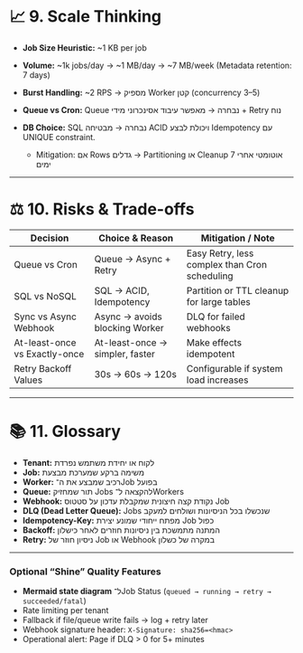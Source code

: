 
# 📈 9. Scale Thinking

* **Job Size Heuristic:** \~1 KB per job
* **Volume:** \~1k jobs/day → \~1 MB/day → \~7 MB/week (Metadata retention: 7 days)
* **Burst Handling:** \~2 RPS → מספיק Worker קטן (concurrency 3–5)
* **Queue vs Cron:** Queue נבחרה → מאפשר עיבוד אסינכרוני מידי + Retry נוח
* **DB Choice:** SQL נבחרה → מבטיחה ACID ויכולת לבצע Idempotency עם UNIQUE constraint.

  * Mitigation: אם Rows גדלים → Partitioning או Cleanup אוטומטי אחרי 7 ימים

---

# ⚖️ 10. Risks & Trade-offs

| Decision                      | Choice & Reason                 | Mitigation / Note                             |
| ----------------------------- | ------------------------------- | --------------------------------------------- |
| Queue vs Cron                 | Queue → Async + Retry           | Easy Retry, less complex than Cron scheduling |
| SQL vs NoSQL                  | SQL → ACID, Idempotency         | Partition or TTL cleanup for large tables     |
| Sync vs Async Webhook         | Async → avoids blocking Worker  | DLQ for failed webhooks                       |
| At-least-once vs Exactly-once | At-least-once → simpler, faster | Make effects idempotent                       |
| Retry Backoff Values          | 30s → 60s → 120s                | Configurable if system load increases         |

---

# 📚 11. Glossary

* **Tenant:** לקוח או יחידת משתמש נפרדת
* **Job:** משימה ברקע שמערכת מבצעת
* **Worker:** רכיב שמבצע את ה־Job בפועל
* **Queue:** תור שמחזיק Jobs להקצאה ל־Workers
* **Webhook:** נקודת קצה חיצונית שמקבלת עדכון על סטטוס Job
* **DLQ (Dead Letter Queue):** Jobs שנכשלו בכל הניסיונות ושולחים למעקב
* **Idempotency-Key:** מפתח ייחודי שמונע יצירת Job כפול
* **Backoff:** המתנה מתמשכת בין ניסיונות חוזרים לאחר כישלון
* **Retry:** ניסיון חוזר של Job או Webhook במקרה של כשלון

---

### Optional “Shine” Quality Features

* **Mermaid state diagram** ל־Job Status (`queued → running → retry → succeeded/fatal`)
* Rate limiting per tenant
* Fallback if file/queue write fails → log + retry later
* Webhook signature header: `X-Signature: sha256=<hmac>`
* Operational alert: Page if DLQ > 0 for 5+ minutes


